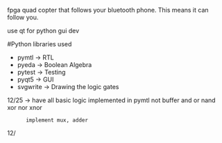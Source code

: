 fpga quad copter that follows your bluetooth phone. This means it can follow you.

use qt for python gui dev

#Python libraries used
  * pymtl     -> RTL
  * pyeda     -> Boolean Algebra
  * pytest    -> Testing
  * pyqt5     -> GUI
  * svgwrite  -> Drawing the logic gates



12/25 ->  have all basic logic implemented in pymtl
            not
            buffer
            and
            or
            nand
            xor
            nor
            xnor

          implement mux, adder
12/
